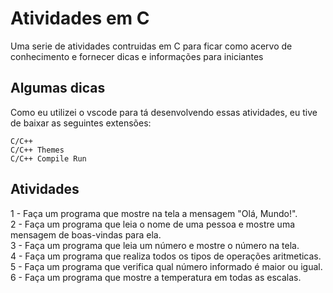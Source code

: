 # Atividades em C

Uma serie de atividades contruidas em C para ficar como acervo de conhecimento e fornecer dicas e informações para iniciantes

## Algumas dicas

Como eu utilizei o vscode para tá desenvolvendo essas atividades, eu tive de baixar as seguintes extensões:
```
C/C++
C/C++ Themes
C/C++ Compile Run
```
## Atividades

1 - Faça um programa que mostre na tela a mensagem "Olá, Mundo!".<br>
2 - Faça um programa que leia o nome de uma pessoa e mostre uma mensagem de boas-vindas para ela.<br>
3 - Faça um programa que leia um número e mostre o número na tela.<br>
4 - Faça um programa que realiza todos os tipos de operações aritmeticas.<br>
5 - Faça um programa que verifica qual número informado é maior ou igual.<br>
6 - Faça um programa que mostre a temperatura em todas as escalas.<br>
